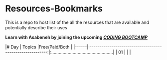# Resources-Bookmarks
This is a repo to host list of the all the resources that are available and potentially describe their uses

  <strong>Learn with Asabeneh by joining the upcoming [<em>CODING BOOTCAMP</em>](https://docs.google.com/forms/d/e/1FAIpQLSf0oNIYR9XU1DCctfl-pY36KbWse-SQX5aQaUgetqSinFYnmQ/viewform) </strong>

|# Day | Topics                                                    |Free/Paid/Both                                    |
|------|:---------------------------------------------------------:|:.................................................|
| 01  |                                                            |                                                  |
